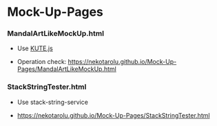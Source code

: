 # Mock-Up-Pages

### MandalArtLikeMockUp.html
 * Use [KUTE.js](http://thednp.github.io/kute.js/index.html)
  - Operation check: https://nekotarolu.github.io/Mock-Up-Pages/MandalArtLikeMockUp.html
 
### StackStringTester.html
 * Use stack-string-service
  - https://nekotarolu.github.io/Mock-Up-Pages/StackStringTester.html
